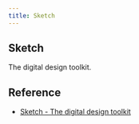 ```yaml
---
title: Sketch
---
```


## Sketch
The digital design toolkit.

## Reference
* [Sketch - The digital design toolkit](https://www.sketchapp.com/)
